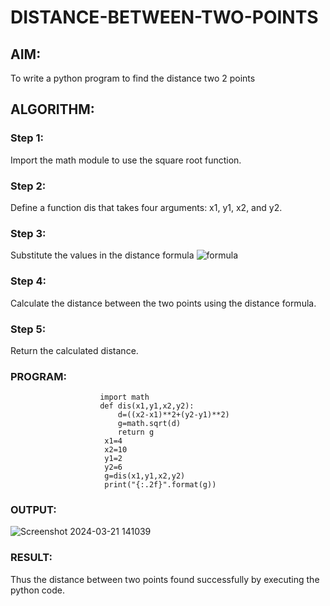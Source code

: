 # DISTANCE-BETWEEN-TWO-POINTS

## AIM:
To write a python program to find the distance two 2 points

## ALGORITHM:
### Step 1: 
Import the math module to use the square root function.
### Step 2: 
Define a function dis that takes four arguments: x1, y1, x2, and y2.
### Step 3: 
Substitute the values in the distance formula  ![formula](/formula.JPG)
### Step 4: 
Calculate the distance between the two points using the distance formula.
### Step 5: 
Return the calculated distance.



### PROGRAM:
                        import math
                        def dis(x1,y1,x2,y2):
                            d=((x2-x1)**2+(y2-y1)**2)
                            g=math.sqrt(d)
                            return g
                         x1=4
                         x2=10
                         y1=2
                         y2=6
                         g=dis(x1,y1,x2,y2)
                         print("{:.2f}".format(g))  



### OUTPUT:
![Screenshot 2024-03-21 141039](https://github.com/SadhanaShreee/DISTANCE-BETWEEN-TWO-POINTS/assets/144517664/5d9adc12-bbc9-4426-8a79-783d6da265eb)


### RESULT:
Thus the distance between two points found successfully by executing the python code.
